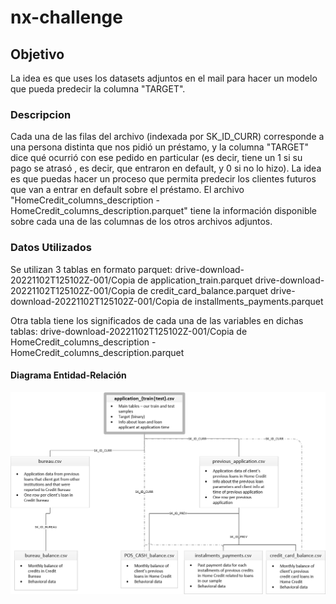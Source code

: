 # nx-challenge

## Objetivo

La idea es que uses los datasets adjuntos en el mail para hacer un modelo que pueda predecir la columna "TARGET".

### Descripcion

Cada una de las filas del archivo (indexada por SK_ID_CURR) corresponde a una persona distinta que nos pidió un préstamo, y la columna "TARGET" dice qué ocurrió con ese pedido en particular (es decir, tiene un 1 si su pago se atrasó , es decir, que entraron en default, y 0 si no lo hizo). La idea es que puedas hacer un proceso que permita predecir los clientes futuros que van a entrar en default sobre el préstamo.
El archivo "HomeCredit_columns_description - HomeCredit_columns_description.parquet" tiene la información disponible sobre cada una de las columnas de los otros archivos adjuntos. 

### Datos Utilizados

Se utilizan 3 tablas en formato parquet:
drive-download-20221102T125102Z-001/Copia de application_train.parquet
drive-download-20221102T125102Z-001/Copia de credit_card_balance.parquet
drive-download-20221102T125102Z-001/Copia de installments_payments.parquet

Otra tabla tiene los significados de cada una de las variables en dichas tablas:
drive-download-20221102T125102Z-001/Copia de HomeCredit_columns_description - HomeCredit_columns_description.parquet

#### Diagrama Entidad-Relación

![Alt text](images/DER.png?raw=true')


